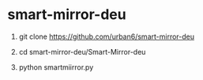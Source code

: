 # smart-mirror-deu

1. git clone https://github.com/urban6/smart-mirror-deu

2. cd smart-mirror-deu/Smart-Mirror-deu

3. python smartmiirror.py
